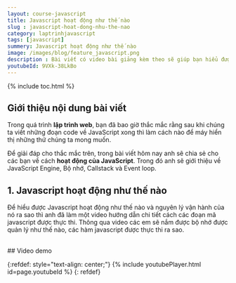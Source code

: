 ```yaml
---
layout: course-javascript
title: Javascript hoạt động như thế nào
slug : javascript-hoat-dong-nhu-the-nao
category: laptrinhjavascript
tags: [javascript]
summery: Javascript hoạt động như thế nào    
image: /images/blog/feature_javascript.png
description : Bài viết có video bài giảng kèm theo sẽ giúp bạn hiểu được nguyên lý và cách vận hành trong một chương trình lập trình web Javascript. Trong đó bài chia sẻ sẽ giới thiệu về JavaScript Engine, Bộ nhớ, Callstack và Event loop.
youtubeId: 9VXk-38LkBo
---
```


{% include toc.html %}

## **Giới thiệu nội dung bài viết**

Trong quá trình <b>lập trình web</b>, bạn đã bao giờ thắc mắc rằng sau khi chúng ta viết những đoạn code về JavaScript xong thì làm cách nào để máy hiển thị những thứ chúng ta mong muốn.

Để giải đáp cho thắc mắc trên, trong bài viết hôm nay anh sẽ chia sẻ cho các bạn về cách <b>hoạt động của JavaScript</b>. Trong đó anh sẽ giới thiệu về JavaScript Engine, Bộ nhớ, Callstack và Event loop.
 

## **1. Javascript hoạt động như thế nào**

Để hiểu được Javascript hoạt động như thế nào và nguyên lý vận hành của nó ra sao thì anh đã làm một video hướng dẫn chi tiết cách các đoạn mã javascript được thực thi. Thông qua video các em sẽ nắm được bộ nhớ được quản lý như thế nào, các hàm javascript được thực thi ra sao. 

<br>
## Video demo  

{:refdef: style="text-align: center;"}
{% include youtubePlayer.html id=page.youtubeId %}
{: refdef}








